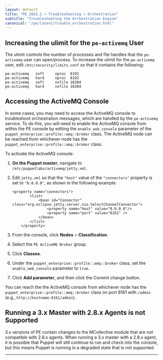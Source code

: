 ```yaml
---
layout: default
title: "PE 2015.2 » Troubleshooting » Orchestration"
subtitle: "Troubleshooting the Orchestration Engine"
canonical: "/pe/latest/trouble_orchestration.html"
---
```


Increasing the ulimit for the `pe-activemq` User
--------

The ulimit controls the number of processes and file handles that the `pe-activemq` user can open/process. To increase the ulimit for the `pe-activemq` user, edit `/etc/security/limits.conf` so that it contains the following:

    pe-activemq   soft     nproc  8192
    pe-activemq   hard     nproc  8192
    pe-activemq   soft     nofile 16384
    pe-activemq   hard     nofile 16384

Accessing the ActiveMQ Console
----------

In some cases, you may need to access the ActiveMQ console to troubleshoot orchestration messages, which are handled by the `pe-activemq` service. To do this, you will need to enable the ActiveMQ console from within the PE console by editing the `enable_web_console` parameter of the `puppet_enterprise::profile::amq::broker` class. The ActiveMQ node can be reached from whichever node has the `puppet_enterprise::profile::amq::broker` class.

To activate the ActiveMQ console:

1. **On the Puppet master**, navigate to `/etc/puppetlabs/activemq/jetty.xml`.

2. Edit `jetty.xml` so that the `"host"` value of the `"connectors"` property is set to `"0.0.0.0"`, as shown in the following example:

       <property name="connectors">
               <list>
                   <bean id="Connector" class="org.eclipse.jetty.server.nio.SelectChannelConnector">
                       <property name="host" value="0.0.0.0"/>
                       <property name="port" value="8161" />
                   </bean>
               </list>
           </property>

3. From the console, click __Nodes__ > __Classification__.

4. Select the `PE ActiveMQ Broker` group.

5. Click **Classes**.

6. Under the `puppet_enterprise::profile::amq::broker` class, set the `enable_web_console` parameter to `true`.

5. Click **Add parameter**, and then click the Commit change button.

You can reach the the ActiveMQ console from whichever node has the `puppet_enterprise::profile::amq::broker` class on port 8161 with `/admin` (e.g., `http://hostname:8161/admin`).

Running a 3.x Master with 2.8.x Agents is not Supported
----------

3.x versions of PE contain changes to the MCollective module that are not compatible with 2.8.x agents. When running a 3.x master with a 2.8.x agent, it is possible that Puppet will still continue to run and check into the console, but this means Puppet is running in a degraded state that is not supported.


* * *

